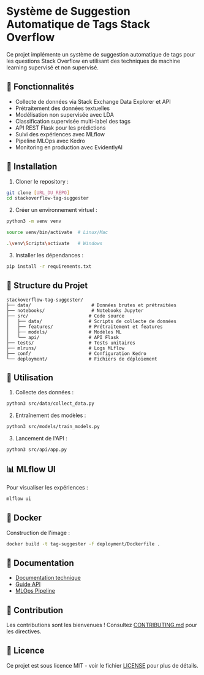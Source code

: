 # Système de Suggestion Automatique de Tags Stack Overflow

Ce projet implémente un système de suggestion automatique de tags pour les questions Stack Overflow en utilisant des techniques de machine learning supervisé et non supervisé.

## 🌟 Fonctionnalités

- Collecte de données via Stack Exchange Data Explorer et API
- Prétraitement des données textuelles
- Modélisation non supervisée avec LDA
- Classification supervisée multi-label des tags
- API REST Flask pour les prédictions
- Suivi des expériences avec MLflow
- Pipeline MLOps avec Kedro
- Monitoring en production avec EvidentlyAI

## 🚀 Installation

1. Cloner le repository :
```bash
git clone [URL_DU_REPO]
cd stackoverflow-tag-suggester
```

2. Créer un environnement virtuel :
```bash
python3 -m venv venv
```

```bash
source venv/bin/activate  # Linux/Mac
```

```bash
.\venv\Scripts\activate   # Windows
```

3. Installer les dépendances :
```bash
pip install -r requirements.txt
```

## 📂 Structure du Projet

```
stackoverflow-tag-suggester/
├── data/                      # Données brutes et prétraitées
├── notebooks/                 # Notebooks Jupyter
├── src/                      # Code source
│   ├── data/                 # Scripts de collecte de données
│   ├── features/             # Prétraitement et features
│   ├── models/               # Modèles ML
│   └── api/                  # API Flask
├── tests/                    # Tests unitaires
├── mlruns/                   # Logs MLflow
├── conf/                     # Configuration Kedro
└── deployment/               # Fichiers de déploiement
```

## 🔧 Utilisation

1. Collecte des données :
```bash
python3 src/data/collect_data.py
```

2. Entraînement des modèles :
```bash
python3 src/models/train_models.py
```

3. Lancement de l'API :
```bash
python3 src/api/app.py
```

## 📊 MLflow UI

Pour visualiser les expériences :
```bash
mlflow ui
```

## 🐳 Docker

Construction de l'image :
```bash
docker build -t tag-suggester -f deployment/Dockerfile .
```

## 📝 Documentation

- [Documentation technique](docs/technical.md)
- [Guide API](docs/api.md)
- [MLOps Pipeline](docs/mlops.md)

## 🤝 Contribution

Les contributions sont les bienvenues ! Consultez [CONTRIBUTING.md](CONTRIBUTING.md) pour les directives.

## 📄 Licence

Ce projet est sous licence MIT - voir le fichier [LICENSE](LICENSE) pour plus de détails. 